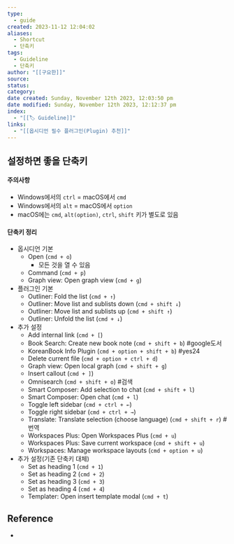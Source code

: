 ```yaml
---
type:
  - guide
created: 2023-11-12 12:04:02
aliases:
  - Shortcut
  - 단축키
tags:
  - Guideline
  - 단축키
author: "[[구요한]]"
source: 
status: 
category: 
date created: Sunday, November 12th 2023, 12:03:50 pm
date modified: Sunday, November 12th 2023, 12:12:37 pm
index:
  - "[[🏷 Guideline]]"
links:
  - "[[옵시디언 필수 플러그인(Plugin) 추천]]"
---
```

## 설정하면 좋을 단축키
#### 주의사항
- Windows에서의 `ctrl` = macOS에서 `cmd`
- Windows에서의 `alt` = macOS에서 `option`
- macOS에는 `cmd`, `alt(option)`, `ctrl`, `shift` 키가 별도로 있음
#### 단축키 정리
- 옵시디언 기본
	- Open (`cmd + o`)
		- 모든 것을 열 수 있음
	- Command (`cmd + p`)
	- Graph view: Open graph view (`cmd + g`)
- 플러그인 기본
	- Outliner: Fold the list (`cmd + ↑`)
	- Outliner: Move list and sublists down (`cmd + shift ↓`)
	- Outliner: Move list and sublists up (`cmd + shift ↑`)
	- Outliner: Unfold the list (`cmd + ↓`)
- 추가 설정
	- Add internal link (`cmd + [`)
	- Book Search: Create new book note (`cmd + shift + b`) #google도서
	- KoreanBook Info Plugin (`cmd + option + shift + b`) #yes24
	- Delete current file (`cmd + option + ctrl + d`)
	- Graph view: Open local graph (`cmd + shift + g`)
	- Insert callout (`cmd + ]`)
	- Omnisearch (`cmd + shift + o`) #검색
	- Smart Composer: Add selection to chat (`cmd + shift + l`)
	- Smart Composer: Open chat (`cmd + l`)
	- Toggle left sidebar (`cmd + ctrl + ←`) 
	- Toggle right sidebar (`cmd + ctrl + →`)
	- Translate: Translate selection (choose language) (`cmd + shift + r`) #번역
	- Workspaces Plus: Open Workspaces Plus (`cmd + u`)
	- Workspaces Plus: Save current workspace (`cmd + shift + u`)
	- Workspaces: Manage workspace layouts  (`cmd + option + u`)
- 추가 설정(기존 단축키 대체)
	- Set as heading 1 (`cmd + 1`)
	- Set as heading 2 (`cmd + 2`)
	- Set as heading 3 (`cmd + 3`)
	- Set as heading 4 (`cmd + 4`)
	- Templater: Open insert template modal (`cmd + t`)

## Reference
- 